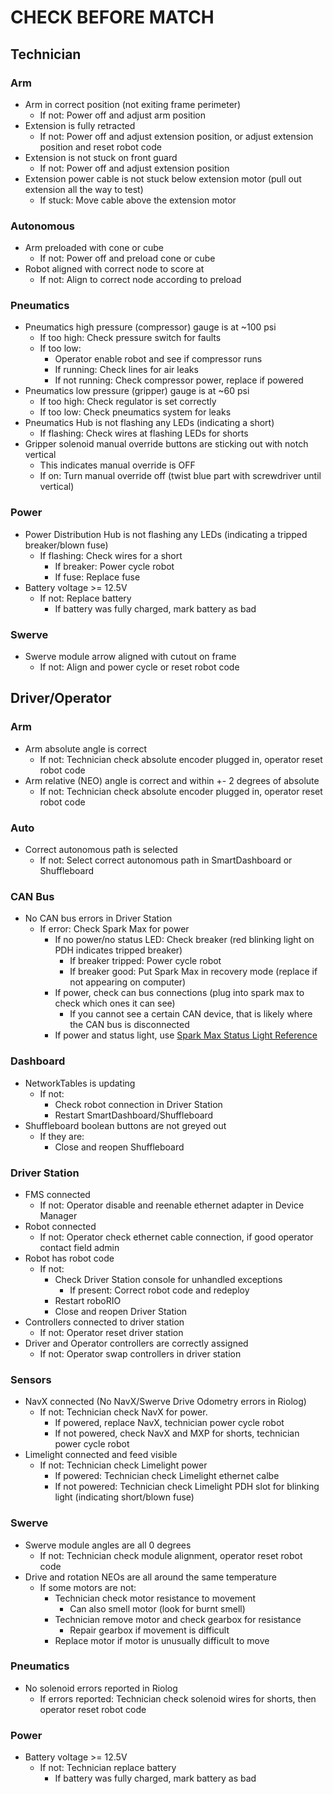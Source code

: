 # CHECK BEFORE MATCH

## Technician
### Arm
* Arm in correct position (not exiting frame perimeter)
    * If not: Power off and adjust arm position
* Extension is fully retracted
    * If not: Power off and adjust extension position, or adjust extension position and reset robot code
* Extension is not stuck on front guard
    * If not: Power off and adjust extension position
* Extension power cable is not stuck below extension motor (pull out extension all the way to test)
    * If stuck: Move cable above the extension motor
### Autonomous
* Arm preloaded with cone or cube
    * If not: Power off and preload cone or cube
* Robot aligned with correct node to score at
    * If not: Align to correct node according to preload
### Pneumatics
* Pneumatics high pressure (compressor) gauge is at ~100 psi
    * If too high: Check pressure switch for faults
    * If too low:
        * Operator enable robot and see if compressor runs
        * If running: Check lines for air leaks
        * If not running: Check compressor power, replace if powered
* Pneumatics low pressure (gripper) gauge is at ~60 psi
    * If too high: Check regulator is set correctly
    * If too low: Check pneumatics system for leaks
* Pneumatics Hub is not flashing any LEDs (indicating a short)
    * If flashing: Check wires at flashing LEDs for shorts
* Gripper solenoid manual override buttons are sticking out with notch vertical
    * This indicates manual override is OFF
    * If on: Turn manual override off (twist blue part with screwdriver until vertical)
### Power
* Power Distribution Hub is not flashing any LEDs (indicating a tripped breaker/blown fuse)
    * If flashing: Check wires for a short
        * If breaker: Power cycle robot
        * If fuse: Replace fuse
* Battery voltage >= 12.5V
    * If not: Replace battery
        * If battery was fully charged, mark battery as bad
### Swerve
* Swerve module arrow aligned with cutout on frame
    * If not: Align and power cycle or reset robot code

## Driver/Operator
### Arm
* Arm absolute angle is correct
    * If not: Technician check absolute encoder plugged in, operator reset robot code
* Arm relative (NEO) angle is correct and within +- 2 degrees of absolute
    * If not: Technician check absolute encoder plugged in, operator reset robot code
### Auto
* Correct autonomous path is selected
    * If not: Select correct autonomous path in SmartDashboard or Shuffleboard
### CAN Bus
* No CAN bus errors in Driver Station
    * If error: Check Spark Max for power
        * If no power/no status LED: Check breaker (red blinking light on PDH indicates tripped breaker)
            * If breaker tripped: Power cycle robot
            * If breaker good: Put Spark Max in recovery mode (replace if not appearing on computer)
        * If power, check can bus connections (plug into spark max to check which ones it can see)
            * If you cannot see a certain CAN device, that is likely where the CAN bus is disconnected
        * If power and status light, use [Spark Max Status Light Reference](https://docs.revrobotics.com/sparkmax/status-led)
### Dashboard
* NetworkTables is updating
    * If not:
        * Check robot connection in Driver Station
        * Restart SmartDashboard/Shuffleboard
* Shuffleboard boolean buttons are not greyed out
    * If they are:
        * Close and reopen Shuffleboard
### Driver Station
* FMS connected
    * If not: Operator disable and reenable ethernet adapter in Device Manager
* Robot connected
    * If not: Operator check ethernet cable connection, if good operator contact field admin
* Robot has robot code
    * If not:
        * Check Driver Station console for unhandled exceptions
            * If present: Correct robot code and redeploy
        * Restart roboRIO
        * Close and reopen Driver Station
* Controllers connected to driver station
    * If not: Operator reset driver station
* Driver and Operator controllers are correctly assigned
    * If not: Operator swap controllers in driver station
### Sensors
* NavX connected (No NavX/Swerve Drive Odometry errors in Riolog)
    * If not: Technician check NavX for power.
        * If powered, replace NavX, technician power cycle robot
        * If not powered, check NavX and MXP for shorts, technician power cycle robot
* Limelight connected and feed visible
    * If not: Technician check Limelight power
        * If powered: Technician check Limelight ethernet calbe
        * If not powered: Technician check Limelight PDH slot for blinking light (indicating short/blown fuse)
### Swerve
* Swerve module angles are all 0 degrees
    * If not: Technician check module alignment, operator reset robot code
* Drive and rotation NEOs are all around the same temperature
    * If some motors are not:
        * Technician check motor resistance to movement
            * Can also smell motor (look for burnt smell)
        * Technician remove motor and check gearbox for resistance
            * Repair gearbox if movement is difficult
        * Replace motor if motor is unusually difficult to move
### Pneumatics
* No solenoid errors reported in Riolog
    * If errors reported: Technician check solenoid wires for shorts, then operator reset robot code
### Power
* Battery voltage >= 12.5V
    * If not: Technician replace battery
        * If battery was fully charged, mark battery as bad